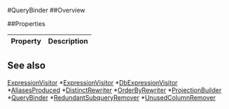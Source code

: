 #QueryBinder
##Overview



##Properties
<table class="table table-condensed table-bordered">
    <thead>
<tr>
<th>Property</th>
<th>Description</th>
</tr>
</thead>
<tbody>
</tbody></table>



## See also

[ExpressionVisitor](ExpressionVisitor.html)
*[ExpressionVisitor](ExpressionVisitor.html)
*[DbExpressionVisitor](DbExpressionVisitor.html)
*[AliasesProduced](AliasesProduced.html)
*[DistinctRewriter](DistinctRewriter.html)
*[OrderByRewriter](OrderByRewriter.html)
*[ProjectionBuilder](ProjectionBuilder.html)
*[QueryBinder](QueryBinder.html)
*[RedundantSubqueryRemover](RedundantSubqueryRemover.html)
*[UnusedColumnRemover](UnusedColumnRemover.html)